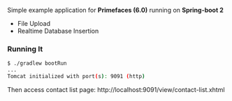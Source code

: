 Simple example application for **Primefaces (6.0)** running on **Spring-boot 2**

* File Upload 
* Realtime Database Insertion 

### Running It 

```bash
$ ./gradlew bootRun
...
Tomcat initialized with port(s): 9091 (http)
```
Then access contact list page: http://localhost:9091/view/contact-list.xhtml    
